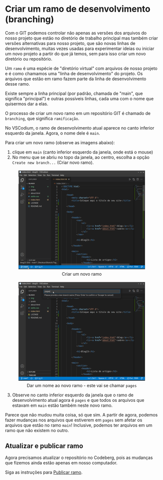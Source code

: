 # Criar um ramo de desenvolvimento (branching)

Com o GIT podemos controlar não apenas as versões dos arquivos do nosso projeto que estão no diretório de trabalho principal mas também criar versões alternativas para nosso projeto, que são novas linhas de desenvolvimento, muitas vezes usadas para experimentar ideias ou iniciar um novo projeto a partir do que já temos, sem para isso criar um novo diretório ou repositório. 

Um <code>ramo</code> é uma espécie de "diretório virtual" com arquivos de nosso projeto e é como chamamos uma "linha de desenvolvimento" do projeto. Os arquivos que estão em ramo fazem parte da linha de desenvolvimento desse ramo.

Existe sempre a linha principal (por padrão, chamada de "main", que significa "principal") e outras possíveis linhas, cada uma com o nome que quisermos dar a elas.

O processo de criar um novo ramo em um repositório GIT é chamado de <code>branching</code>, que significa <code>ramificação</code>.

No VSCodium, o ramo de desenvolvimento atual aparece no canto inferior esquerdo da janela. Agora, o nome dele é <code>main</code>.

Para criar um novo ramo (observe as imagens abaixo):

1. clique em <code>main</code> (canto inferior esquerdo da janela, onde está o mouse)
2. No menu que se abriu no topo da janela, ao centro, escolha a opção <code>Create new branch...</code> (Criar novo ramo).

<figure>
<img src="../img/vscodium/vscodium-create-branch.png" />
<figcaption style = "text-align: center">Criar um novo ramo</figcaption>
</figure>

<figure>
<img src="../img/vscodium/vscodium-create-new-branch-pages.png" />
<figcaption style = "text-align: center">Dar um nome ao novo ramo - este vai se chamar <code>pages</code></figcaption>
</figure>

3. Observe no canto inferior esquerdo da janela que o ramo de desenvolvimento atual agora é <code>pages</code> e que todos os arquivos que estavam em <code>main</code> estão também neste novo ramo.

Parece que não mudou muita coisa, só que sim. A partir de agora, podemos fazer mudanças nos arquivos que estiverem em <code>pages</code> sem afetar os arquivos que estão no ramo <code>main</code>! Inclusive, podemos ter arquivos em um ramo que não existem no outro. 


## Atualizar e publicar ramo

Agora precisamos atualizar o repositório no Codeberg, pois as mudanças que fizemos ainda estão apenas em nosso computador.

Siga as instruções para [Publicar ramo](GIT-publicar-ramo.md).